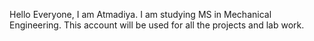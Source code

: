 Hello Everyone, I am Atmadiya. I am studying MS in Mechanical Engineering. This account will be used for all the projects and lab work. 

<!---
atmadiya18/atmadiya18 is a ✨ special ✨ repository because its `README.md` (this file) appears on your GitHub profile.
You can click the Preview link to take a look at your changes.
--->
